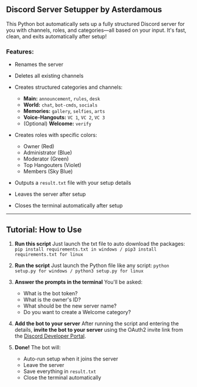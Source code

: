 
## Discord Server Setupper by Asterdamous

This Python bot automatically sets up a fully structured Discord server for you with channels, roles, and categories—all based on your input. It's fast, clean, and exits automatically after setup!

### Features:

* Renames the server
* Deletes all existing channels
* Creates structured categories and channels:

  * **Main:** `announcement`, `rules`, `desk`
  * **World:** `chat`, `bot-cmds`, `socials`
  * **Memories:** `gallery`, `selfies`, `arts`
  * **Voice-Hangouts:** `VC 1`, `VC 2`, `VC 3`
  * (Optional) **Welcome:** `verify`
* Creates roles with specific colors:

  * Owner (Red)
  * Administrator (Blue)
  * Moderator (Green)
  * Top Hangouters (Violet)
  * Members (Sky Blue)
* Outputs a `result.txt` file with your setup details
* Leaves the server after setup
* Closes the terminal automatically after setup

---

## Tutorial: How to Use

1. **Run this script**
   Just launch the txt file to auto download the packages:
   `pip install requirements.txt in windows / pip3 install requirements.txt for linux`

2. **Run the script**
   Just launch the Python file like any script:
   `python setup.py for windows / python3 setup.py for linux`

3. **Answer the prompts in the terminal**
   You'll be asked:

   * What is the bot token?
   * What is the owner's ID?
   * What should be the new server name?
   * Do you want to create a Welcome category?

4. **Add the bot to your server**
   After running the script and entering the details, **invite the bot to your server** using the OAuth2 invite link from the [Discord Developer Portal](https://discord.com/developers/applications).

5. **Done!**
   The bot will:

   * Auto-run setup when it joins the server
   * Leave the server
   * Save everything in `result.txt`
   * Close the terminal automatically
